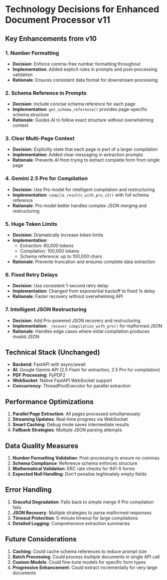 # Technology Decisions for Enhanced Document Processor v11

## Key Enhancements from v10

### 1. Number Formatting
- **Decision**: Enforce comma-free number formatting throughout
- **Implementation**: Added explicit rules in prompts and post-processing validation
- **Rationale**: Ensures consistent data format for downstream processing

### 2. Schema Reference in Prompts
- **Decision**: Include concise schema reference for each page
- **Implementation**: `get_schema_reference()` provides page-specific schema structure
- **Rationale**: Guides AI to follow exact structure without overwhelming context

### 3. Clear Multi-Page Context
- **Decision**: Explicitly state that each page is part of a larger compilation
- **Implementation**: Added clear messaging in extraction prompts
- **Rationale**: Prevents AI from trying to extract complete form from single page

### 4. Gemini 2.5 Pro for Compilation
- **Decision**: Use Pro model for intelligent compilation and restructuring
- **Implementation**: `compile_results_with_pro_v2()` with full schema reference
- **Rationale**: Pro model better handles complex JSON merging and restructuring

### 5. Huge Token Limits
- **Decision**: Dramatically increase token limits
- **Implementation**: 
  - Extraction: 60,000 tokens
  - Compilation: 100,000 tokens
  - Schema reference: up to 100,000 chars
- **Rationale**: Prevents truncation and ensures complete data extraction

### 6. Fixed Retry Delays
- **Decision**: Use consistent 1-second retry delay
- **Implementation**: Changed from exponential backoff to fixed 1s delay
- **Rationale**: Faster recovery without overwhelming API

### 7. Intelligent JSON Restructuring
- **Decision**: Add Pro-powered JSON recovery and restructuring
- **Implementation**: `_recover_compilation_with_pro()` for malformed JSON
- **Rationale**: Handles edge cases where initial compilation produces invalid JSON

## Technical Stack (Unchanged)

- **Backend**: FastAPI with async/await
- **AI**: Google Gemini API (2.5 Flash for extraction, 2.5 Pro for compilation)
- **PDF Processing**: PyPDF2
- **WebSocket**: Native FastAPI WebSocket support
- **Concurrency**: ThreadPoolExecutor for parallel extraction

## Performance Optimizations

1. **Parallel Page Extraction**: All pages processed simultaneously
2. **Streaming Updates**: Real-time progress via WebSocket
3. **Smart Caching**: Debug mode saves intermediate results
4. **Fallback Strategies**: Multiple JSON parsing attempts

## Data Quality Measures

1. **Number Formatting Validation**: Post-processing to ensure no commas
2. **Schema Compliance**: Reference schema enforces structure
3. **Mathematical Validation**: ERC rate checks for 941-X forms
4. **Expected Null Handling**: Don't penalize legitimately empty fields

## Error Handling

1. **Graceful Degradation**: Falls back to simple merge if Pro compilation fails
2. **JSON Recovery**: Multiple strategies to parse malformed responses
3. **Timeout Protection**: 5-minute timeout for large compilations
4. **Detailed Logging**: Comprehensive extraction summaries

## Future Considerations

1. **Caching**: Could cache schema references to reduce prompt size
2. **Batch Processing**: Could process multiple documents in single API call
3. **Custom Models**: Could fine-tune models for specific form types
4. **Progressive Enhancement**: Could extract incrementally for very large documents